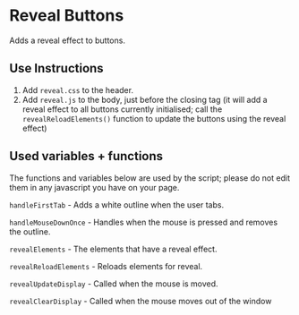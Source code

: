 # Reveal Buttons
Adds a reveal effect to buttons.

## Use Instructions

1. Add `reveal.css` to the header.
2. Add `reveal.js` to the body, just before the closing tag (it will add a reveal effect to all buttons currently initialised; call the `revealReloadElements()` function to update the buttons using the reveal effect)

## Used variables + functions

The functions and variables below are used by the script; please do not edit them in any javascript you have on your page.

`handleFirstTab` - Adds a white outline when the user tabs.

`handleMouseDownOnce` - Handles when the mouse is pressed and removes the outline.

`revealElements` - The elements that have a reveal effect.

`revealReloadElements` - Reloads elements for reveal.

`revealUpdateDisplay` - Called when the mouse is moved.

`revealClearDisplay` - Called when the mouse moves out of the window
